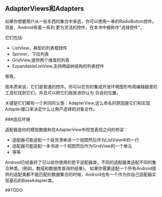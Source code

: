 ## AdapterViews和Adapters

如果你想要用户从一些东西的集合中来选，你可以使用一串的RadioButton控件。但是，Android有着一系列
更为灵活的控件，在本书中被称作"选择控件"。

它们包括:
* ListView，典型的列表框控件
* Spinner，下拉列表
* GridView,提供两个维度的列表
* ExpandableListView,支持两级树结构的列表控件

等等。

按本质来说，它们是普通的控件。你可以在你的集成开发环境图形布局编辑器里的工具栏找到它们，并且可以把它们拖放进你认为
合适的位置。

关键是它们都有一个共同的父类：AdapterView,这么命名的原因是它们和实现Adapter接口来决定什么让用户选择的对象合作。

###适应环境

适配器是你的模型数据和在AdapterView中视觉表现之间的桥梁：

* 适配器可能适配一个装货清单进一个视图然后作为ListView中的一行
* 适配器可能适配一本书进一个视图然后作为GridView的一个单元
* 等等

Android已经备好了可以给你使用的若干适配器类，不同的适配器类适配不同的集合种类。(例如，数组和数据库查询的结果)。
如果你需要适配一个所有Android提供的适配类都不能匹配的数据集合的时候，Android也有一个作为你自己适配器实现基石的BaseAdapter类。

##TODO
